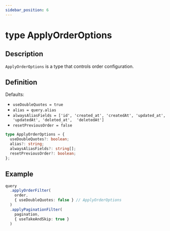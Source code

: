 ```yaml
---
sidebar_position: 6
---
```


# type ApplyOrderOptions

## Description

`ApplyOrderOptions` is a type that controls order configuration.

## Definition

Defaults: 
- `useDoubleQuotes = true`
- `alias = query.alias`
- `alwaysAliasFields = ['id', 'created_at', 'createdAt', 'updated_at', 'updatedAt', 'deleted_at',  'deletedAt']`
- `resetPreviousOrder = false`

```typescript
type ApplyOrderOptions = {
  useDoubleQuotes?: boolean;
  alias?: string;
  alwaysAliasFields?: string[];
  resetPreviousOrder?: boolean;
};
```

## Example

```typescript
query
  .applyOrderFilter(
    order,
    { useDoubleQuotes: false } // ApplyOrderOptions
  )
  .applyPaginationFilter(
    pagination,
    { useTakeAndSkip: true }
  )
```